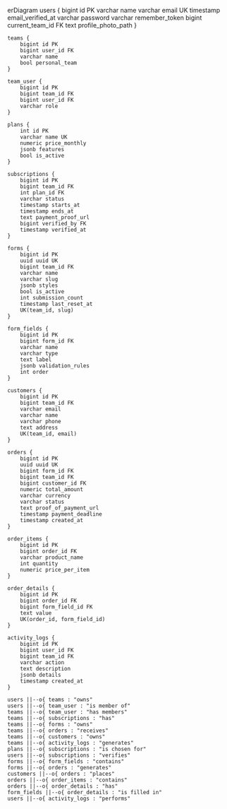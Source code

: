 erDiagram
    users {
        bigint id PK
        varchar name
        varchar email UK
        timestamp email_verified_at
        varchar password
        varchar remember_token
        bigint current_team_id FK
        text profile_photo_path
    }

    teams {
        bigint id PK
        bigint user_id FK
        varchar name
        bool personal_team
    }

    team_user {
        bigint id PK
        bigint team_id FK
        bigint user_id FK
        varchar role
    }

    plans {
        int id PK
        varchar name UK
        numeric price_monthly
        jsonb features
        bool is_active
    }

    subscriptions {
        bigint id PK
        bigint team_id FK
        int plan_id FK
        varchar status
        timestamp starts_at
        timestamp ends_at
        text payment_proof_url
        bigint verified_by FK
        timestamp verified_at
    }

    forms {
        bigint id PK
        uuid uuid UK
        bigint team_id FK
        varchar name
        varchar slug
        jsonb styles
        bool is_active
        int submission_count
        timestamp last_reset_at
        UK(team_id, slug)
    }

    form_fields {
        bigint id PK
        bigint form_id FK
        varchar name
        varchar type
        text label
        jsonb validation_rules
        int order
    }

    customers {
        bigint id PK
        bigint team_id FK
        varchar email
        varchar name
        varchar phone
        text address
        UK(team_id, email)
    }

    orders {
        bigint id PK
        uuid uuid UK
        bigint form_id FK
        bigint team_id FK
        bigint customer_id FK
        numeric total_amount
        varchar currency
        varchar status
        text proof_of_payment_url
        timestamp payment_deadline
        timestamp created_at
    }

    order_items {
        bigint id PK
        bigint order_id FK
        varchar product_name
        int quantity
        numeric price_per_item
    }

    order_details {
        bigint id PK
        bigint order_id FK
        bigint form_field_id FK
        text value
        UK(order_id, form_field_id)
    }

    activity_logs {
        bigint id PK
        bigint user_id FK
        bigint team_id FK
        varchar action
        text description
        jsonb details
        timestamp created_at
    }

    users ||--o{ teams : "owns"
    users ||--o{ team_user : "is member of"
    teams ||--o{ team_user : "has members"
    teams ||--o{ subscriptions : "has"
    teams ||--o{ forms : "owns"
    teams ||--o{ orders : "receives"
    teams ||--o{ customers : "owns"
    teams ||--o{ activity_logs : "generates"
    plans ||--o{ subscriptions : "is chosen for"
    users ||--o{ subscriptions : "verifies"
    forms ||--o{ form_fields : "contains"
    forms ||--o{ orders : "generates"
    customers ||--o{ orders : "places"
    orders ||--o{ order_items : "contains"
    orders ||--o{ order_details : "has"
    form_fields ||--o{ order_details : "is filled in"
    users ||--o{ activity_logs : "performs"